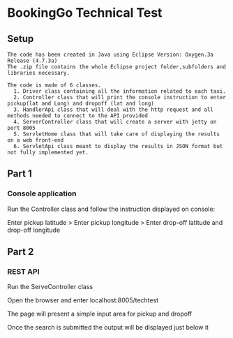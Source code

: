 # BookingGo Technical Test


## Setup
```
The code has been created in Java using Eclipse Version: Oxygen.3a Release (4.7.3a)
The .zip file contains the whole Eclipse project folder,subfolders and libraries necessary.

The code is made of 6 classes.
  1. Driver class containing all the information related to each taxi.
  2. Controller class that will print the console instruction to enter pickup(lat and Long) and dropoff (lat and long)
  3. HandlerApi class that will deal with the http request and all methods needed to connect to the API provided
  4. ServerController class that will create a server with jetty on port 8005
  5. ServletHome class that will take care of displaying the results on a web front-end
  6. ServletApi class meant to display the results in JSON format but not fully implemented yet.
```

## Part 1

### Console application
Run the Controller class and follow the instruction displayed on console:

Enter pickup latitude > 
Enter pickup longitude > 
Enter drop-off latitude and drop-off longitude


## Part 2

### REST API
Run the ServeController class

Open the browser and enter localhost:8005/techtest

The page will present a simple input area for pickup and dropoff

Once the search is submitted the output will be displayed just below it 
